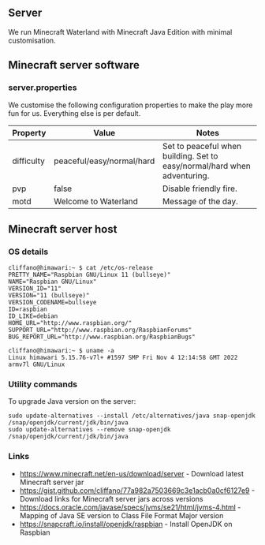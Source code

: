 Server
------

We run Minecraft Waterland with Minecraft Java Edition with minimal customisation.

## Minecraft server software

### server.properties

We customise the following configuration properties to make the play more fun for us. Everything else is per default.

| Property | Value | Notes |
|----------|-------|-------|
| difficulty | peaceful/easy/normal/hard | Set to peaceful when building. Set to easy/normal/hard when adventuring. |
| pvp | false | Disable friendly fire. |
| motd | Welcome to Waterland | Message of the day. |

## Minecraft server host

### OS details

    cliffano@himawari:~ $ cat /etc/os-release
    PRETTY_NAME="Raspbian GNU/Linux 11 (bullseye)"
    NAME="Raspbian GNU/Linux"
    VERSION_ID="11"
    VERSION="11 (bullseye)"
    VERSION_CODENAME=bullseye
    ID=raspbian
    ID_LIKE=debian
    HOME_URL="http://www.raspbian.org/"
    SUPPORT_URL="http://www.raspbian.org/RaspbianForums"
    BUG_REPORT_URL="http://www.raspbian.org/RaspbianBugs"

    cliffano@himawari:~ $ uname -a
    Linux himawari 5.15.76-v7l+ #1597 SMP Fri Nov 4 12:14:58 GMT 2022 armv7l GNU/Linux

### Utility commands

To upgrade Java version on the server:

    sudo update-alternatives --install /etc/alternatives/java snap-openjdk /snap/openjdk/current/jdk/bin/java
    sudo update-alternatives --remove snap-openjdk /snap/openjdk/current/jdk/bin/java

### Links

* https://www.minecraft.net/en-us/download/server - Download latest Minecraft server jar
* https://gist.github.com/cliffano/77a982a7503669c3e1acb0a0cf6127e9 - Download links for Minecraft server jars across versions
* https://docs.oracle.com/javase/specs/jvms/se21/html/jvms-4.html - Mapping of Java SE version to Class File Format Major version
* https://snapcraft.io/install/openjdk/raspbian - Install OpenJDK on Raspbian
